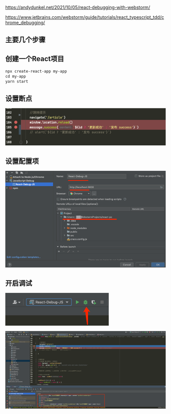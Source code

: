 https://andydunkel.net/2021/10/05/react-debugging-with-webstorm/


https://www.jetbrains.com/webstorm/guide/tutorials/react_typescript_tdd/chrome_debugging/



## 主要几个步骤

## 创建一个React项目

```shell
npx create-react-app my-app
cd my-app
yarn start
```

## 设置断点

![img_15.png](img_15.png)


## 设置配置项

![img_16.png](img_16.png)


## 开启调试

![img_17.png](img_17.png)

![img_18.png](img_18.png)





